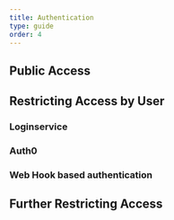```yaml
---
title: Authentication
type: guide
order: 4
---
```



## Public Access

## Restricting Access by User
### Loginservice

### Auth0

### Web Hook based authentication

## Further Restricting Access

